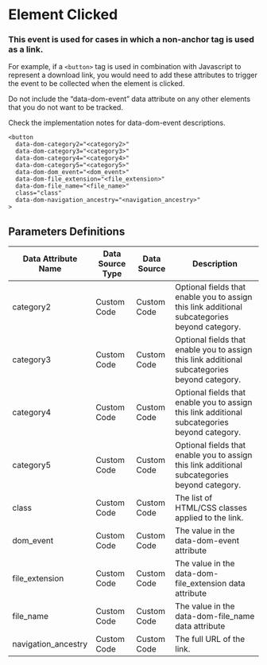 # Element Clicked

### This event is used for cases in which a non-anchor tag is used as a link.

For example, if a `<button>` tag is used in combination with Javascript to represent a download link, you would need to add these attributes to trigger the event to be collected when the element is clicked.

Do not include the “data-dom-event” data attribute on any other elements that you do not want to be tracked.

Check the implementation notes for data-dom-event descriptions.
```
<button
  data-dom-category2="<category2>"
  data-dom-category3="<category3>"
  data-dom-category4="<category4>"
  data-dom-category5="<category5>"
  data-dom-dom_event="<dom_event>"
  data-dom-file_extension="<file_extension>"
  data-dom-file_name="<file_name>"
  class="class"
  data-dom-navigation_ancestry="<navigation_ancestry>"
>
```

## Parameters Definitions

|Data Attribute Name|Data Source Type|Data Source|Description|
| --- | --- | --- | --- |
|category2|Custom Code|Custom Code|Optional fields that enable you to assign this link additional subcategories beyond category.|
|category3|Custom Code|Custom Code|Optional fields that enable you to assign this link additional subcategories beyond category.|
|category4|Custom Code|Custom Code|Optional fields that enable you to assign this link additional subcategories beyond category.|
|category5|Custom Code|Custom Code|Optional fields that enable you to assign this link additional subcategories beyond category.|
|class|Custom Code|Custom Code|The list of HTML\/CSS classes applied to the link.|
|dom_event|Custom Code|Custom Code|The value in the data-dom-event attribute|
|file_extension|Custom Code|Custom Code|The value in the data-dom-file\_extension data attribute|
|file_name|Custom Code|Custom Code|The value in the data-dom-file\_name data attribute|
|navigation_ancestry|Custom Code|Custom Code|The full URL of the link.|



